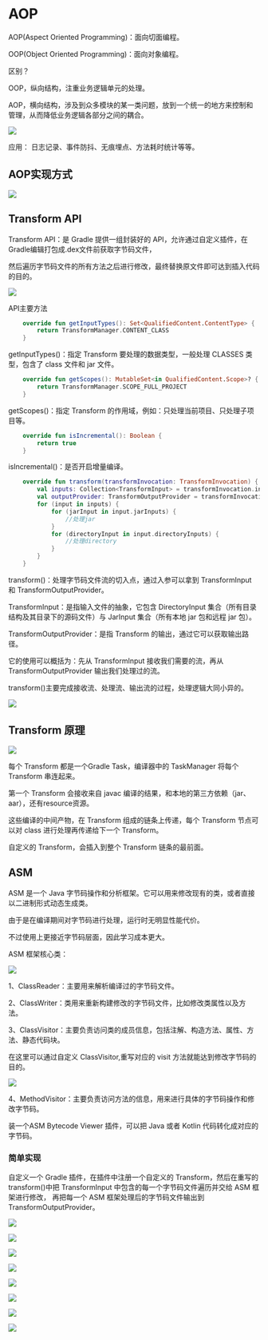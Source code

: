 # AOP

AOP(Aspect Oriented Programming)：面向切面编程。

OOP(Object Oriented Programming)：面向对象编程。

区别？

OOP，纵向结构，注重业务逻辑单元的处理。

AOP，横向结构，涉及到众多模块的某一类问题，放到一个统一的地方来控制和管理，从而降低业务逻辑各部分之间的耦合。

![](data7.png)

应用：
日志记录、事件防抖、无痕埋点、方法耗时统计等等。


## AOP实现方式


![](data8.png)


## Transform API

Transform API：是 Gradle 提供一组封装好的 API，允许通过自定义插件，在Gradle编辑打包成.dex文件前获取字节码文件， 

然后遍历字节码文件的所有方法之后进行修改，最终替换原文件即可达到插入代码的目的。

![](data5.png)

API主要方法

```kotlin
    override fun getInputTypes(): Set<QualifiedContent.ContentType> {
        return TransformManager.CONTENT_CLASS
    }
```

getInputTypes()：指定 Transform 要处理的数据类型，一般处理 CLASSES 类型，包含了 class 文件和 jar 文件。

```kotlin
    override fun getScopes(): MutableSet<in QualifiedContent.Scope>? {
        return TransformManager.SCOPE_FULL_PROJECT
    }
```

getScopes()：指定 Transform 的作用域，例如：只处理当前项目、只处理子项目等。

```kotlin
    override fun isIncremental(): Boolean {
        return true
    }
```

isIncremental()：是否开启增量编译。

```kotlin
    override fun transform(transformInvocation: TransformInvocation) {
        val inputs: Collection<TransformInput> = transformInvocation.inputs
        val outputProvider: TransformOutputProvider = transformInvocation.outputProvider
        for (input in inputs) {
            for (jarInput in input.jarInputs) {
                //处理jar
            }
            for (directoryInput in input.directoryInputs) {
                //处理directory
            }
        }
    }
```

transform()：处理字节码文件流的切入点，通过入参可以拿到 TransformInput 和 TransformOutputProvider。

TransformInput：是指输入文件的抽象，它包含 DirectoryInput 集合（所有目录结构及其目录下的源码文件）与 
JarInput 集合（所有本地 jar 包和远程 jar 包）。

TransformOutputProvider：是指 Transform 的输出，通过它可以获取输出路径。

它的使用可以概括为：先从 TransformInput 接收我们需要的流，再从 TransformOutputProvider 输出我们处理过的流。

transform()主要完成接收流、处理流、输出流的过程，处理逻辑大同小异的。

![](data6.png)

## Transform 原理

![](data3_流程.png)

每个 Transform 都是一个Gradle Task，编译器中的 TaskManager 将每个 Transform 串连起来。

第一个 Transform 会接收来自 javac 编译的结果，和本地的第三方依赖（jar、aar），还有resource资源。

这些编译的中间产物，在 Transform 组成的链条上传递，每个 Transform 节点可以对 class 进行处理再传递给下一个 Transform。

自定义的 Transform，会插入到整个 Transform 链条的最前面。

## ASM

ASM 是一个 Java 字节码操作和分析框架。它可以用来修改现有的类，或者直接以二进制形式动态生成类。

由于是在编译期间对字节码进行处理，运行时无明显性能代价。

不过使用上更接近字节码层面，因此学习成本更大。

ASM 框架核心类：

![](data4.png)

1、ClassReader：主要用来解析编译过的字节码文件。

2、ClassWriter：类用来重新构建修改的字节码文件，比如修改类属性以及方法。

3、ClassVisitor：主要负责访问类的成员信息，包括注解、构造方法、属性、方法、静态代码块。

在这里可以通过自定义 ClassVisitor,重写对应的 visit 方法就能达到修改字节码的目的。

![](data1_classvisitor.png)

4、MethodVisitor：主要负责访问方法的信息，用来进行具体的字节码操作和修改字节码。

装一个ASM Bytecode Viewer 插件，可以把 Java 或者 Kotlin 代码转化成对应的字节码。

### 简单实现

自定义一个 Gradle 插件，在插件中注册一个自定义的 Transform，然后在重写的 transform()中把 TransformInput 中包含的每一个字节码文件遍历并交给 ASM 框架进行修改，
再把每一个 ASM 框架处理后的字节码文件输出到 TransformOutputProvider。

![](data2_流程.png)

![](impl1.png)

![](impl2.png)

![](impl3.png)

![](impl4.png)

![](impl5.png)

![](impl6.png)

![](impl7.png)
